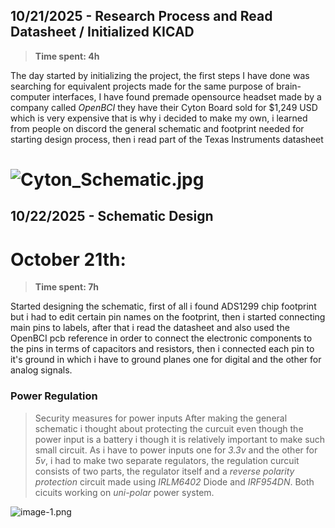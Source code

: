 <!--
  ===================    !!READ THIS NOTICE!!   ====================
  DO NOT edit this file manually. Your changes WILL BE OVERWRITTEN!
  This journal is auto generated and updated by Hack Club Blueprint.
  To edit this file, please edit your journal entries on Blueprint.
  ==================================================================
-->

## 10/21/2025 - Research Process and Read Datasheet / Initialized KICAD  




> **Time spent: 4h**

The day started by initializing the project, the first steps I have done was searching for 
equivalent projects made for the same purpose of brain-computer interfaces, I have found premade opensource headset made by a company called *OpenBCI* they have their Cyton Board sold for $1,249 USD which is very expensive that is why i decided to make my own, i learned from people on discord the general schematic and footprint needed for starting design process, then i read part of the Texas Instruments datasheet

# ![Cyton_Schematic.jpg](https://blueprint.hackclub.com/user-attachments/blobs/proxy/eyJfcmFpbHMiOnsiZGF0YSI6MzgzMCwicHVyIjoiYmxvYl9pZCJ9fQ==--9242c71ee8a5d46d7497489ff3082c6c6af3b45c/Cyton_Schematic.jpg)

  

## 10/22/2025 - Schematic Design   


# October 21th: 
> **Time spent: 7h**

Started designing the schematic, first of all i found ADS1299 chip footprint but i had to edit certain pin names on the footprint, then i started connecting main pins to labels, after that i read the datasheet and also used the OpenBCI pcb reference in order to connect the electronic components to the pins in terms of 
capacitors and resistors, then i connected each pin to it's ground in which i have to ground planes one for digital and the other for analog signals.


### Power Regulation
> Security measures for power inputs 
After making the general schematic i thought about protecting the curcuit even though the power input is a battery i though it is relatively important to make such small circuit. As i have to power inputs one for *3.3v* and the other for *5v*, i had to make two separate regulators, the regulation curcuit consists of two parts, the regulator itself and a *reverse polarity protection* circuit made using *IRLM6402* Diode and *IRF954DN*. Both cicuits working on *uni-polar* power system.

![image-1.png](https://blueprint.hackclub.com/user-attachments/blobs/proxy/eyJfcmFpbHMiOnsiZGF0YSI6NDIxOCwicHVyIjoiYmxvYl9pZCJ9fQ==--e867d086f9415581345c7c39481181fc9b424732/image-1.png)
  

